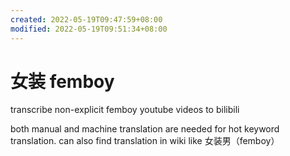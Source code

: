 ```yaml
---
created: 2022-05-19T09:47:59+08:00
modified: 2022-05-19T09:51:34+08:00
---
```


# 女装 femboy

transcribe non-explicit femboy youtube videos to bilibili

both manual and machine translation are needed for hot keyword translation. can also find translation in wiki like 女装男（femboy）
